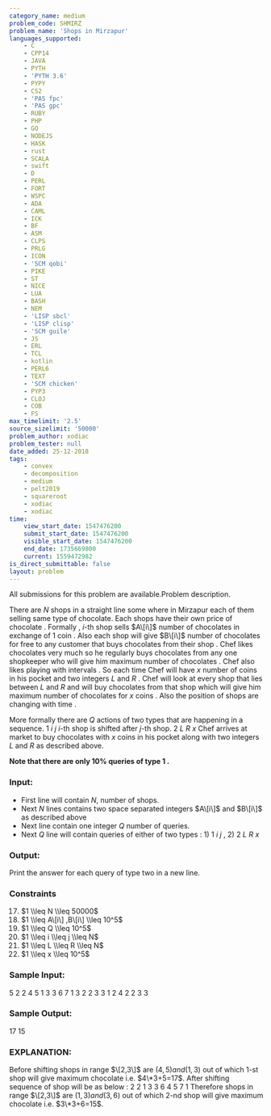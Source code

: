 ```yaml
---
category_name: medium
problem_code: SHMIRZ
problem_name: 'Shops in Mirzapur'
languages_supported:
    - C
    - CPP14
    - JAVA
    - PYTH
    - 'PYTH 3.6'
    - PYPY
    - CS2
    - 'PAS fpc'
    - 'PAS gpc'
    - RUBY
    - PHP
    - GO
    - NODEJS
    - HASK
    - rust
    - SCALA
    - swift
    - D
    - PERL
    - FORT
    - WSPC
    - ADA
    - CAML
    - ICK
    - BF
    - ASM
    - CLPS
    - PRLG
    - ICON
    - 'SCM qobi'
    - PIKE
    - ST
    - NICE
    - LUA
    - BASH
    - NEM
    - 'LISP sbcl'
    - 'LISP clisp'
    - 'SCM guile'
    - JS
    - ERL
    - TCL
    - kotlin
    - PERL6
    - TEXT
    - 'SCM chicken'
    - PYP3
    - CLOJ
    - COB
    - FS
max_timelimit: '2.5'
source_sizelimit: '50000'
problem_author: xodiac
problem_tester: null
date_added: 25-12-2018
tags:
    - convex
    - decomposition
    - medium
    - pelt2019
    - squareroot
    - xodiac
    - xodiac
time:
    view_start_date: 1547476200
    submit_start_date: 1547476200
    visible_start_date: 1547476200
    end_date: 1735669800
    current: 1559472982
is_direct_submittable: false
layout: problem
---
```

All submissions for this problem are available.Problem description.

There are $N$ shops in a straight line some where in Mirzapur each of them selling same type of chocolate. 
Each shops have their own price of chocolate . Formally , $i$-th shop sells $A\[i\]$ number of chocolates in exchange of $1$ coin . Also each shop will give $B\[i\]$ number of chocolates for free to any customer that buys chocolates from their shop . 
Chef likes chocolates very much so he regularly buys chocolates from any one shopkeeper who will give him maximum number of chocolates . 
Chef also likes playing with intervals . So each time Chef will have $x$ number of coins in his pocket and two integers $L$ and $R$ . Chef will look at every shop that lies between $L$ and $R$ and will buy chocolates from that shop which will give him maximum number of chocolates for $x$ coins . 
Also the position of shops are changing with time . 
 
More formally there are $Q$ actions of two types that are happening in a sequence. 
$1$ $i$ $j$ $i$-th shop is shifted after $j$-th shop. 
$2$ $L$ $R$ $x$ Chef arrives at market to buy chocolates with $x$ coins in his pocket along with two integers $L$ and $R$ as described above. 
 
  **Note that there are only $10$% queries of type $1$ .**



### Input:

- First line will contain $N$, number of shops.
- Next $N$ lines contains two space separated integers $A\[i\]$ and $B\[i\]$ as described above
- Next line contain one integer $Q$ number of queries.
- Next $Q$ line will contain queries of either of two types : $1)$ $1$ $i$ $j$ , $2)$ $2$ $L$ $R$ $x$
 
### Output:

Print the answer for each query of type two in a new line. 
### Constraints

17. $1 \\leq N \\leq 50000$
18. $1 \\leq A\[i\] ,B\[i\] \\leq 10^5$
19. $1 \\leq Q \\leq 10^5$
20. $1 \\leq i \\leq j \\leq N$
21. $1 \\leq L \\leq R \\leq N$
22. $1 \\leq x \\leq 10^5$
### Sample Input:

5 
2 2 
4 5
1 3
3 6
7 1
3
2 2 3 3
1 2 4
2 2 3 3
### Sample Output:

17 
15 
### EXPLANATION:

Before shifting shops in range $\[2,3\]$ are $(4,5) and (1,3)$ out of which $1$-st shop will give maximum chocolate i.e. $4\*3+5=17$. 
After shifting sequence of shop will be as below : 
2 2 
1 3
3 6
4 5
7 1
 Therefore shops in range $\[2,3\]$ are $(1,3) and (3,6)$ out of which $2$-nd shop will give maximum chocolate i.e. $3\*3+6=15$.
